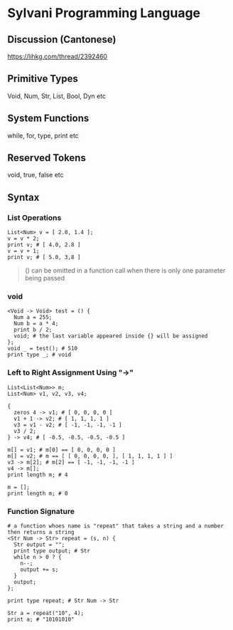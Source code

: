 # Sylvani Programming Language

## Discussion (Cantonese)
https://lihkg.com/thread/2392460

## Primitive Types
Void, Num, Str, List, Bool, Dyn etc

## System Functions
while, for, type, print etc

## Reserved Tokens
void, true, false etc

## Syntax

### List Operations
```
List<Num> v = [ 2.0, 1.4 ];
v = v * 2;
print v; # [ 4.0, 2.8 ]
v = v + 1;
print v; # [ 5.0, 3,8 ]
```
> () can be omitted in a function call when there is only one parameter being passed

### void
```
<Void -> Void> test = () {
  Num a = 255;
  Num b = a * 4;
  print b / 2;
  void; # the last variable appeared inside {} will be assigned
};
void _ = test(); # 510
print type _; # void
```

### Left to Right Assignment Using "->"
```
List<List<Num>> m;
List<Num> v1, v2, v3, v4;

{
  zeros 4 -> v1; # [ 0, 0, 0, 0 ]
  v1 + 1 -> v2; # [ 1, 1, 1, 1 ]
  v3 = v1 - v2; # [ -1, -1, -1, -1 ]
  v3 / 2;
} -> v4; # [ -0.5, -0.5, -0.5, -0.5 ]

m[] = v1; # m[0] == [ 0, 0, 0, 0 ]
m[] = v2; # m == [ [ 0, 0, 0, 0, ], [ 1, 1, 1, 1 ] ]
v3 -> m[2]; # m[2] == [ -1, -1, -1, -1 ]
v4 -> m[];
print length m; # 4

m = [];
print length m; # 0
```

### Function Signature
```
# a function whoes name is "repeat" that takes a string and a number then returns a string
<Str Num -> Str> repeat = (s, n) {
  Str output = "";
  print type output; # Str
  while n > 0 ? {
    n--;
    output += s;
  }
  output;
};

print type repeat; # Str Num -> Str

Str a = repeat("10", 4);
print a; # "10101010"
```
